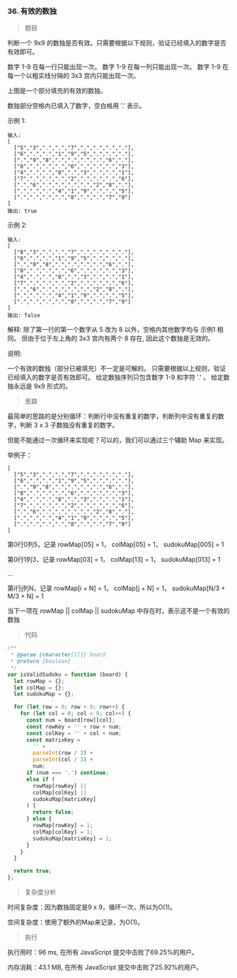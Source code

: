 ### 36. 有效的数独

> 题目

判断一个 9x9 的数独是否有效。只需要根据以下规则，验证已经填入的数字是否有效即可。

数字 1-9 在每一行只能出现一次。
数字 1-9 在每一列只能出现一次。
数字 1-9 在每一个以粗实线分隔的 3x3 宫内只能出现一次。

上图是一个部分填充的有效的数独。

数独部分空格内已填入了数字，空白格用 '.' 表示。

示例 1:
```
输入:
[
  ["5","3",".",".","7",".",".",".","."],
  ["6",".",".","1","9","5",".",".","."],
  [".","9","8",".",".",".",".","6","."],
  ["8",".",".",".","6",".",".",".","3"],
  ["4",".",".","8",".","3",".",".","1"],
  ["7",".",".",".","2",".",".",".","6"],
  [".","6",".",".",".",".","2","8","."],
  [".",".",".","4","1","9",".",".","5"],
  [".",".",".",".","8",".",".","7","9"]
]
输出: true
```

示例 2:
```
输入:
[
  ["8","3",".",".","7",".",".",".","."],
  ["6",".",".","1","9","5",".",".","."],
  [".","9","8",".",".",".",".","6","."],
  ["8",".",".",".","6",".",".",".","3"],
  ["4",".",".","8",".","3",".",".","1"],
  ["7",".",".",".","2",".",".",".","6"],
  [".","6",".",".",".",".","2","8","."],
  [".",".",".","4","1","9",".",".","5"],
  [".",".",".",".","8",".",".","7","9"]
]
输出: false
```
解释: 除了第一行的第一个数字从 5 改为 8 以外，空格内其他数字均与 示例1 相同。
     但由于位于左上角的 3x3 宫内有两个 8 存在, 因此这个数独是无效的。

说明:

一个有效的数独（部分已被填充）不一定是可解的。
只需要根据以上规则，验证已经填入的数字是否有效即可。
给定数独序列只包含数字 1-9 和字符 '.' 。
给定数独永远是 9x9 形式的。

> 思路

最简单的思路的是分别循环：判断行中没有重复的数字，判断列中没有重复的数字，判断 3 x 3 子数独没有重复的数字。

但能不能通过一次循环来实现呢？可以的，我们可以通过三个辅助 Map 来实现。

举例子：
```
[
  ["5","3",".",".","7",".",".",".","."],
  ["6",".",".","1","9","5",".",".","."],
  [".","9","8",".",".",".",".","6","."],
  ["8",".",".",".","6",".",".",".","3"],
  ["4",".",".","8",".","3",".",".","1"],
  ["7",".",".",".","2",".",".",".","6"],
  [".","6",".",".",".",".","2","8","."],
  [".",".",".","4","1","9",".",".","5"],
  [".",".",".",".","8",".",".","7","9"]
]
```

第0行0列5，记录 rowMap[05] = 1， colMap[05] = 1， sudokuMap[005] = 1

第0行1列3，记录 rowMap[03] = 1， colMap[13] = 1， sudokuMap[013] = 1

...

第i行j列N，记录 rowMap[i + N] = 1， colMap[j + N] = 1， sudokuMap[N/3 + M/3 + N] = 1

当下一项在 rowMap || colMap || sudokuMap 中存在时，表示这不是一个有效的数独

> 代码

```js
/**
 * @param {character[][]} board
 * @return {boolean}
 */
var isValidSudoku = function (board) {
  let rowMap = {};
  let colMap = {};
  let sudokuMap = {};

  for (let row = 0; row < 9; row++) {
    for (let col = 0; col < 9; col++) {
      const num = board[row][col];
      const rowKey = '' + row + num;
      const colKey = '' + col + num;
      const matrixKey =
        '' +
        parseInt(row / 3) +
        parseInt(col / 3) +
        num;
      if (num === '.') continue;
      else if (
        rowMap[rowKey] ||
        colMap[colKey] ||
        sudokuMap[matrixKey]
      ) {
        return false;
      } else {
        rowMap[rowKey] = 1;
        colMap[colKey] = 1;
        sudokuMap[matrixKey] = 1;
      }
    }
  }

  return true;
};
```

> 复杂度分析

时间复杂度：因为数独固定是9 x 9，循环一次，所以为O(1)。

空间复杂度：使用了额外的Map来记录，为O(1)。

> 执行

执行用时：96 ms, 在所有 JavaScript 提交中击败了69.25%的用户。

内存消耗：43.1 MB, 在所有 JavaScript 提交中击败了25.92%的用户。


